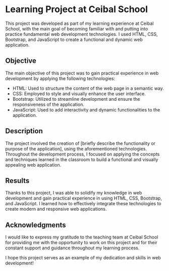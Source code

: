 # Learning Project at Ceibal School

This project was developed as part of my learning experience at Ceibal School, with the main goal of becoming familiar with and putting into practice fundamental web development technologies. I used HTML, CSS, Bootstrap, and JavaScript to create a functional and dynamic web application.

## Objective

The main objective of this project was to gain practical experience in web development by applying the following technologies:

- HTML: Used to structure the content of the web page in a semantic way.
- CSS: Employed to style and visually enhance the user interface.
- Bootstrap: Utilized to streamline development and ensure the responsiveness of the application.
- JavaScript: Used to add interactivity and dynamic functionalities to the application.

## Description

The project involved the creation of [briefly describe the functionality or purpose of the application], using the aforementioned technologies. Throughout the development process, I focused on applying the concepts and techniques learned in the classroom to build a functional and visually appealing web application.

## Results

Thanks to this project, I was able to solidify my knowledge in web development and gain practical experience in using HTML, CSS, Bootstrap, and JavaScript. I learned how to effectively integrate these technologies to create modern and responsive web applications.

## Acknowledgments

I would like to express my gratitude to the teaching team at Ceibal School for providing me with the opportunity to work on this project and for their constant support and guidance throughout my learning process.

I hope this project serves as an example of my dedication and skills in web development!
